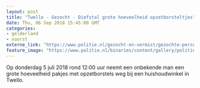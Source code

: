 ```yaml
---
layout: post
title: "Twello - Gezocht - Diefstal grote hoeveelheid opzetborsteltjes"
date: Thu, 06 Sep 2018 15:45:00 GMT
categories: 
- gelderland 
- voorst 
externe_link: "https://www.politie.nl/gezocht-en-vermist/gezochte-personen/2018/september/02-oon/odl/diefstal-grote-hoeveelheid-opzetborsteltjes.html"
feature_image: "https://www.politie.nl/binaries/content/gallery/politie/gezocht/verdachten/2018/september/02-on/2018306702-1.jpg"
---
```


Op donderdag 5 juli 2018 rond 12:00 uur neemt een onbekende man een grote hoeveelheid pakjes met opzetborstels weg bij een huishoudwinkel in Twello.
